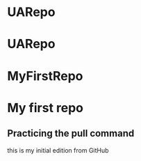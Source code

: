 # UARepo
# UARepo
# MyFirstRepo
# My first repo
## Practicing the pull command 

this is my initial edition from GitHub

